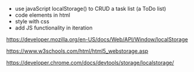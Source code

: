 - use javaScript localStorage() to CRUD a task list (a ToDo list)
- code elements in html
- style with css
- add JS functionality in iteration

https://developer.mozilla.org/en-US/docs/Web/API/Window/localStorage

https://www.w3schools.com/html/html5_webstorage.asp

https://developer.chrome.com/docs/devtools/storage/localstorage/


